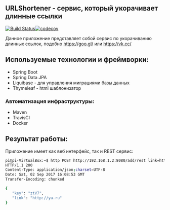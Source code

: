 ## URLShortener - сервис, который укорачивает длинные ссылки 
[![Build Status](https://travis-ci.org/romask17/URLShortener.svg?branch=master)](https://travis-ci.org/romask17/URLShortener)[![codecov](https://codecov.io/gh/romask17/URLShortener/branch/master/graph/badge.svg)](https://codecov.io/gh/romask17/URLShortener)

Данное приложение представляет собой сервис по укорачиванию длинных ссылок, подобно https://goo.gl/ или https://vk.cc/  

## Используемые технологии и фреймворки:

* Spring Boot
* Spring Data JPA
* Liquibase - для управления миграциями базы данных
* Thymeleaf - html шаблонизатор

### Автоматизация инфраструктуры:
  * Maven
  * TravisCI
  * Docker
  
  
  ## Результат работы:
  
  Приложение имеет как веб интерфейс, так и REST сервис:
  
  ```sh
 pi@pi-VirtualBox:~$ http POST http://192.168.1.2:8080/add/rest link=http://ya.ru
 HTTP/1.1 200 
 Content-Type: application/json;charset=UTF-8
 Date: Sat, 02 Sep 2017 16:08:53 GMT
 Transfer-Encoding: chunked
 
 {
     "key": "ztV7", 
     "link": "http://ya.ru"
 }

  
  ```